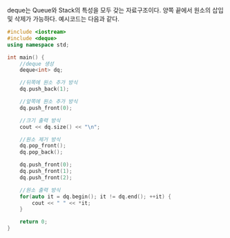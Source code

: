 deque는 Queue와 Stack의 특성을 모두 갖는 자료구조이다. 양쪽 끝에서 원소의 삽입 및 삭제가 가능하다. 예시코드는 다음과 같다.

```cpp
#include <iostream>
#include <deque>
using namespace std;

int main() {
	//deque 생성
	deque<int> dq;

	//뒤쪽에 원소 추가 방식
	dq.push_back(1);

	//앞쪽에 원소 추가 방식
	dq.push_front(0);

	//크기 출력 방식
	cout << dq.size() << "\n";

	//원소 제거 방식
	dq.pop_front();
	dq.pop_back();

	dq.push_front(0);
	dq.push_front(1);
	dq.push_front(2);

	//원소 출력 방식
	for(auto it = dq.begin(); it != dq.end(); ++it) {
		cout << " " << *it;
	}

	return 0;
}

```